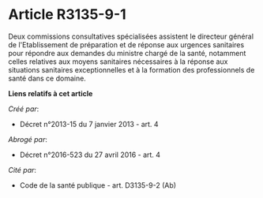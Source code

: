 # Article R3135-9-1

Deux commissions consultatives spécialisées assistent le directeur général de l'Etablissement de préparation et de réponse
aux urgences sanitaires pour répondre aux demandes du ministre chargé de la santé, notamment celles relatives aux moyens
sanitaires nécessaires à la réponse aux situations sanitaires exceptionnelles et à la formation des professionnels de santé
dans ce domaine.

**Liens relatifs à cet article**

_Créé par_:

  - Décret n°2013-15 du 7 janvier 2013 - art. 4

_Abrogé par_:

  - Décret n°2016-523 du 27 avril 2016 - art. 4

_Cité par_:

  - Code de la santé publique - art. D3135-9-2 (Ab)
